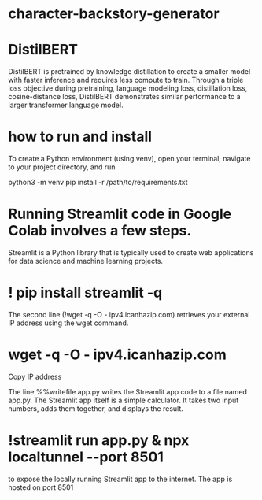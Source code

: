 # character-backstory-generator
# DistilBERT
DistilBERT is pretrained by knowledge distillation to create a smaller model with faster inference and requires less compute to train. Through a triple loss objective during pretraining, language modeling loss, distillation loss, cosine-distance loss, DistilBERT demonstrates similar performance to a larger transformer language model.

# how to run and install 
To create a Python environment (using venv), open your terminal, navigate to your project directory, and run 

python3 -m venv
pip install -r /path/to/requirements.txt

# Running Streamlit code in Google Colab involves a few steps.

Streamlit is a Python library that is typically used to create web applications for data science and machine learning projects.

# ! pip install streamlit -q
The second line (!wget -q -O - ipv4.icanhazip.com) retrieves your external IP address using the wget command.

# wget -q -O - ipv4.icanhazip.com

Copy IP address

The line %%writefile app.py writes the Streamlit app code to a file named app.py. The Streamlit app itself is a simple calculator. It takes two input numbers, adds them together, and displays the result.

# !streamlit run app.py & npx localtunnel --port 8501
to expose the locally running Streamlit app to the internet. The app is hosted on port 8501
